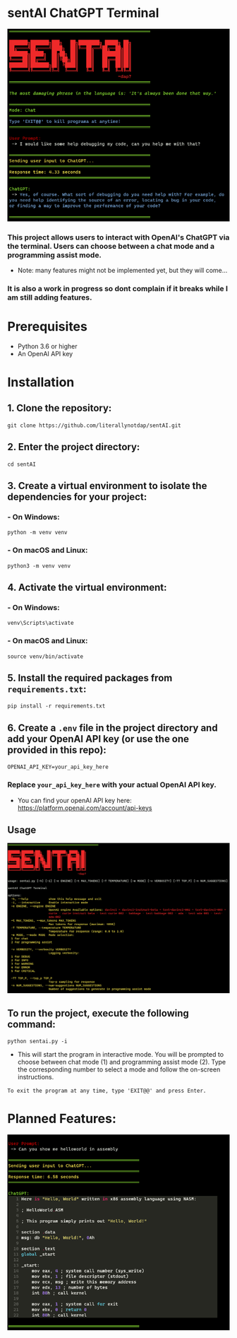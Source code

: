# sentAI ChatGPT Terminal

![alt text](resources/sentai.png)

### This project allows users to interact with OpenAI's ChatGPT via the terminal. Users can choose between a chat mode and a programming assist mode.
  - Note: many features might not be implemented yet, but they will come...
### It is also a work in progress so dont complain if it breaks while I am still adding features.

# Prerequisites

- Python 3.6 or higher
- An OpenAI API key

# Installation

## 1. Clone the repository:
```
git clone https://github.com/literallynotdap/sentAI.git
```
## 2. Enter the project directory:
```
cd sentAI
```
## 3. Create a virtual environment to isolate the dependencies for your project:

### - On Windows:
```
python -m venv venv
```
### - On macOS and Linux:
```
python3 -m venv venv
```
## 4. Activate the virtual environment:

### - On Windows:
```
venv\Scripts\activate
```

### - On macOS and Linux:
```
source venv/bin/activate
```

## 5. Install the required packages from `requirements.txt`:
```
pip install -r requirements.txt
```
## 6. Create a `.env` file in the project directory and add your OpenAI API key (or use the one provided in this repo):
```
OPENAI_API_KEY=your_api_key_here
```
### Replace `your_api_key_here` with your actual OpenAI API key.
 - You can find your openAI API key here: https://platform.openai.com/account/api-keys

## Usage

![alt text](resources/sentai2.png)

## To run the project, execute the following command:
```
python sentai.py -i
```
- This will start the program in interactive mode. You will be prompted to choose between chat mode (1) and programming assist mode (2). Type the corresponding number to select a mode and follow the on-screen instructions.

```
To exit the program at any time, type 'EXIT@@' and press Enter.
```
# Planned Features:

![alt text](resources/sentai3.png)


